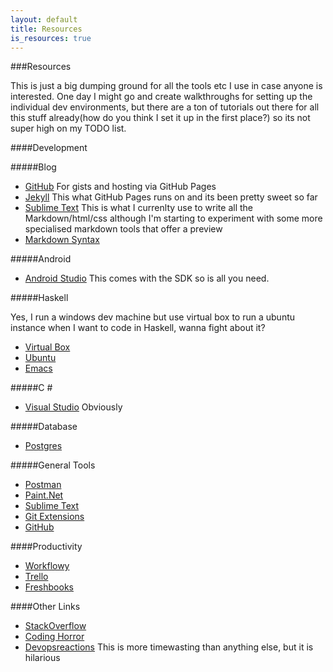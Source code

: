 ```yaml
---
layout: default
title: Resources
is_resources: true
---
```


###Resources

This is just a big dumping ground for all the tools etc I use in case anyone is interested. One day I might go and create walkthroughs for setting up the individual dev environments, but there are a ton of tutorials out there for all this stuff already(how do you think I set it up in the first place?) so its not super high on my TODO list.

####Development

#####Blog

- [GitHub](https://github.com/) For gists and hosting via GitHub Pages
- [Jekyll](http://jekyllrb.com/) This what GitHub Pages runs on and its been pretty sweet so far
- [Sublime Text](http://www.sublimetext.com/) This is what I currenlty use to write all the Markdown/html/css although I'm starting to experiment with some more specialised markdown tools that offer a preview
- [Markdown Syntax](http://daringfireball.net/projects/markdown/syntax)

#####Android

- [Android Studio](http://developer.android.com/sdk/index.html) This comes with the SDK so is all you need.

#####Haskell

Yes, I run a windows dev machine but use virtual box to run a ubuntu instance when I want to code in Haskell, wanna fight about it?

- [Virtual Box](https://www.virtualbox.org/)
- [Ubuntu](http://www.ubuntu.com/)
- [Emacs](http://www.gnu.org/software/emacs/)

#####C \#

- [Visual Studio](http://www.visualstudio.com/) Obviously

#####Database

- [Postgres](http://www.postgresql.org/)

#####General Tools

- [Postman](http://www.getpostman.com/)
- [Paint.Net](http://www.getpaint.net/)
- [Sublime Text](http://www.sublimetext.com/)
- [Git Extensions](https://code.google.com/p/gitextensions/)
- [GitHub](https://github.com/)

####Productivity

- [Workflowy](https://workflowy.com/)
- [Trello](https://trello.com/)
- [Freshbooks](http://www.freshbooks.com/)

####Other Links

- [StackOverflow](http://stackoverflow.com/)
- [Coding Horror](http://blog.codinghorror.com/)
- [Devopsreactions](http://devopsreactions.tumblr.com/) This is more timewasting than anything else, but it is hilarious
